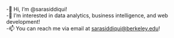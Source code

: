 -👋 Hi, I’m @sarasiddiqui! <br>
-👀 I’m interested in data analytics, business intelligence, and web development! <br>
-📫 You can reach me via email at sarasiddiqui@berkeley.edu!

<!---
sarasiddiqui/sarasiddiqui is a ✨ special ✨ repository because its `README.md` (this file) appears on your GitHub profile.
You can click the Preview link to take a look at your changes.
--->
